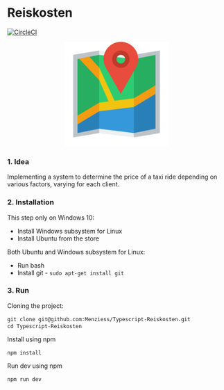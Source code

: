 # Reiskosten

[![CircleCI](https://circleci.com/gh/Menziess/Typescript-Reiskosten/tree/master.svg?style=svg&circle-token=b40654524090d03bc32187f67738fde5933f6651)](https://circleci.com/gh/Menziess/Typescript-Reiskosten/tree/master)

<p align="center"><img width="240" src="public/img/map.png"></p>

### 1. Idea

Implementing a system to determine the price of a taxi ride depending on various factors, varying for each client.

### 2. Installation

This step only on Windows 10:

- Install Windows subsystem for Linux
- Install Ubuntu from the store

Both Ubuntu and Windows subsystem for Linux:

- Run bash
- Install git - ```sudo apt-get install git```

### 3. Run

Cloning the project:

    git clone git@github.com:Menziess/Typescript-Reiskosten.git
    cd Typescript-Reiskosten

Install using npm

    npm install

Run dev using npm

    npm run dev
